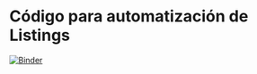 # Código para automatización de Listings

[![Binder](https://mybinder.org/badge_logo.svg)](https://mybinder.org/v2/gh/Datos-Analisis/new/HEAD)
